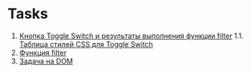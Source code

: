 # Tasks

1. [Кнопка Toggle Switch и результаты выполнения функции filter](https://github.com/amig03/Tasks/blob/master/toggle%26filter.html)
1.1. [Таблица стилей CSS для Toggle Switch](https://github.com/amig03/Tasks/blob/master/toggle.css)
2. [Функция filter](https://github.com/amig03/Tasks/blob/master/filter.js)
3. [Задача на DOM](https://github.com/amig03/Tasks/blob/master/DOM.html)
